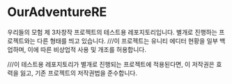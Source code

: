 # OurAdventureRE
우리들의 모험 제 3차창작 프로젝트의 테스트용 레포지토리입니다.
별개로 진행하는 프로젝트와는 다른 형태를 띄고 있습니다.
///이 프로젝트는 유니티 에디터 현황을 일부 백업하며, 이에 따른 비상업적 사용 및 개조를 허용합니다. 

///이 테스트용 레포지토리가 별개로 진행되는 프로젝트에 적용된다면, 이 저작권은 효력을 잃고, 기존 프로젝트의 저작권법을 준수합니다.

